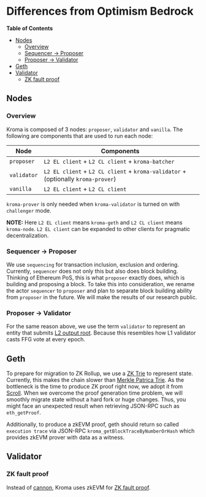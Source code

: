 # Differences from Optimism Bedrock

<!-- All glossary references in this file. -->

[g-l2-output-root]: glossary.md#l2-output-root
[g-mpt]: glossary.md#merkle-patricia-trie
[g-zktrie]: glossary.md#zk-trie
[g-zk-fault-proof]: glossary.md#zk-fault-proof

<!-- START doctoc generated TOC please keep comment here to allow auto update -->
<!-- DON'T EDIT THIS SECTION, INSTEAD RE-RUN doctoc TO UPDATE -->
**Table of Contents**

- [Nodes](#nodes)
  - [Overview](#overview)
  - [Sequencer -> Proposer](#sequencer---proposer)
  - [Proposer -> Validator](#proposer---validator)
- [Geth](#geth)
- [Validator](#validator)
  - [ZK fault proof](#zk-fault-proof)

<!-- END doctoc generated TOC please keep comment here to allow auto update -->

## Nodes

### Overview

Kroma is composed of 3 nodes: `proposer`, `validator` and `vanilla`.  The following are components that
are used to run each node:

| Node        | Components                                                                          |
|-------------|-------------------------------------------------------------------------------------|
| `proposer`  | `L2 EL client` + `L2 CL client` + `kroma-batcher`                                   |
| `validator` | `L2 EL client` + `L2 CL client` + `kroma-validator` + (optionally `kroma-prover`)   |
| `vanilla`   | `L2 EL client` + `L2 CL client`                                                     |

`kroma-prover` is only needed when `kroma-validator` is turned on with `challenger` mode.

**NOTE:** Here `L2 EL client` means `kroma-geth` and `L2 CL client` means `kroma-node`. `L2 EL client` can
be expanded to other clients for pragmatic decentralization.

### Sequencer -> Proposer

We use `sequencing` for transaction inclusion, exclusion and ordering. Currently, `sequencer` does not only
this but also does block building. Thinking of Ethereum PoS, this is what `proposer` exactly does, which is building
and proposing a block. To take this into consideration, we rename the actor `sequencer` to `proposer` and plan to
separate block building ability from `proposer` in the future. We will make the results of our research public.

### Proposer -> Validator

For the same reason above, we use the term `validator` to represent an entity that submits
[L2 output root][g-l2-output-root]. Because this resembles how L1 validator casts FFG vote at every epoch.

## Geth

To prepare for migration to ZK Rollup, we use a [ZK Trie][g-zktrie] to represent state. Currently, this makes
the chain slower than [Merkle Patrica Trie][g-mpt]. As the bottleneck is the time to produce ZK proof right now,
we adopt it from [Scroll]. When we overcome the proof generation time problem, we will smoothly migrate state
without a hard fork or huge changes. Thus, you might face an unexpected result when retrieving JSON-RPC such as
`eth_getProof`.

Additionally, to produce a zkEVM proof, geth should return so called `execution trace` via JSON-RPC
`kroma_getBlockTraceByNumberOrHash` which provides zkEVM prover with data as a witness.

[scroll]: https://scroll.io/

## Validator

### ZK fault proof

Instead of [cannon], Kroma uses zkEVM for [ZK fault proof][g-zk-fault-proof].

[cannon]: https://github.com/ethereum-optimism/cannon
